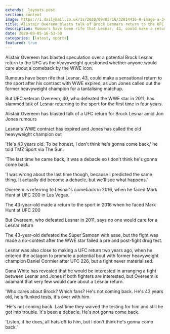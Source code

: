 ```yaml
---
extends: _layouts.post
section: content
image: https://i.dailymail.co.uk/1s/2020/09/05/16/32814416-0-image-a-34_1599319750155.jpg 
title: Alistair Overeem blasts talk of Brock Lesnars return to the UFC amid Jon Jones speculation 
description: Rumours have been rife that Lesnar, 43, could make a return to the sport after his contract with WWE expired, as Jon Jones called out the fan-favourite for a tantalising matchup. 
date: 2020-09-05-16-53-50 
categories: [latest, sports] 
featured: true 
--- 
```

Alistair Overeem has blasted speculation over a potential Brock Lesnar return to the UFC as the heavyweight questioned whether anyone would care about a comeback by the WWE icon.

Rumours have been rife that Lesnar, 43, could make a sensational return to the sport after his contract with WWE expired, as Jon Jones called out the former heavyweight champion for a tantalising matchup. 

But UFC veteran Overeem, 40, who defeated the WWE star in 2011, has slammed talk of Lesnar returning to the sport for the first time in four years.

Alistair Overeem has blasted talk of a UFC return for Brock Lesnar amid Jon Jones rumours

Lesnar's WWE contract has expired and Jones has called the old heavyweight champion out

'He's 43 years old. To be honest, I don't think he's gonna come back,' he told TMZ Sport via The Sun.

'The last time he came back, it was a debacle so I don't think he's gonna come back.

'I was wrong about the last time though, because I predicted the same thing. It actually did become a debacle, but we'll see what happens.'

Overeem is referring to Lesnar's comeback in 2016, when he faced Mark Hunt at UFC 200 in Las Vegas.

The 43-year-old made a return to the sport in 2016 when he faced Mark Hunt at UFC 200

But Overeem, who defeated Lesnar in 2011, says no one would care for a Lesnar return

The 43-year-old defeated the Super Samoan with ease, but the fight was made a no-contest after the WWE star failed a pre and post-fight drug test.

Lesnar was also close to making a UFC return two years ago, when he entered the octagon to promote a potential bout with former heavyweight champion Daniel Cormier after UFC 226, but a fight never materialised.

Dana White has revealed that he would be interested in arranging a fight between Lesnar and Jones if both fighters are interested, but Overeem is adamant that very few would care about a Lesnar return.

'Who cares about Brock? Which fans? He's not coming back. He's 43 years old, he's flunked tests, it's over with him.

'He's not coming back. Last time they waived the testing for him and still he got into trouble. It's been a debacle. He's not gonna come back.

'Listen, if he does, all hats off to him, but I don't think he's gonna come back.'

